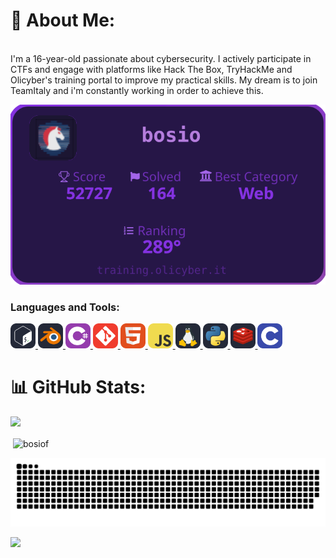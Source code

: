 # 💫 About Me:
<br>I'm a 16-year-old passionate about cybersecurity. I actively participate in CTFs and engage with platforms like Hack The Box, TryHackMe and Olicyber's training portal to improve my practical skills. My dream is to join TeamItaly and i'm constantly working in order to achieve this.

<img src="https://raw.githubusercontent.com/FedeBosio279/ocbadge/main/card.svg"/>

<h3 align="left">Languages and Tools:</h3>
<p align="left"> 
<a href="https://www.gnu.org/software/bash/" target="_blank" rel="noreferrer"> <img src="https://raw.githubusercontent.com/tandpfun/skill-icons/refs/heads/main/icons/Bash-Dark.svg" alt="bash" width="40" height="40"/> </a> 
<a href="https://www.blender.org/" target="_blank" rel="noreferrer"> <img src="https://raw.githubusercontent.com/tandpfun/skill-icons/refs/heads/main/icons/Blender-Dark.svg" alt="blender" width="40" height="40"/> </a> 
<a href="https://www.w3schools.com/cs/" target="_blank" rel="noreferrer"> <img src="https://raw.githubusercontent.com/tandpfun/skill-icons/refs/heads/main/icons/CS.svg" alt="csharp" width="40" height="40"/> </a> 
<a href="https://git-scm.com/" target="_blank" rel="noreferrer"> <img src="https://raw.githubusercontent.com/tandpfun/skill-icons/refs/heads/main/icons/Git.svg" alt="git" width="40" height="40"/> </a> 
<a href="https://www.w3.org/html/" target="_blank" rel="noreferrer"> <img src="https://raw.githubusercontent.com/tandpfun/skill-icons/refs/heads/main/icons/HTML.svg" alt="html5" width="40" height="40"/> </a> 
<a href="https://developer.mozilla.org/en-US/docs/Web/JavaScript" target="_blank" rel="noreferrer"> <img src="https://raw.githubusercontent.com/tandpfun/skill-icons/refs/heads/main/icons/JavaScript.svg" alt="javascript" width="40" height="40"/> </a> 
<a href="https://www.linux.org/" target="_blank" rel="noreferrer"> <img src="https://raw.githubusercontent.com/tandpfun/skill-icons/refs/heads/main/icons/Linux-Dark.svg" alt="linux" width="40" height="40"/> </a> 
<a href="https://www.python.org" target="_blank" rel="noreferrer"> <img src="https://raw.githubusercontent.com/tandpfun/skill-icons/refs/heads/main/icons/Python-Dark.svg" alt="python" width="40" height="40"/> </a> 
<a href="https://redis.io" target="_blank" rel="noreferrer"> <img src="https://raw.githubusercontent.com/tandpfun/skill-icons/refs/heads/main/icons/Redis-Dark.svg" alt="redis" width="40" height="40"/> </a> 
<a href="https://en.wikipedia.org/wiki/C_(programming_language)" target="_blank" rel="noreferrer"> <img src="https://raw.githubusercontent.com/tandpfun/skill-icons/refs/heads/main/icons/C.svg" alt="C" width="40" height="40"/> </a> 
</p>

# 📊 GitHub Stats:
![](https://github-readme-stats.vercel.app/api/top-langs/?username=bosioF&theme=dark&hide_border=false&include_all_commits=true&count_private=true&layout=compact)
<p>&nbsp;<img align="center" src="https://github-readme-stats.vercel.app/api?username=bosiof&show_icons=true&theme=dark&locale=en" alt="bosiof" /></p>
<!-- <p><img align="center" src="https://github-readme-streak-stats.herokuapp.com/?user=bosiof&theme=dark" alt="bosiof" /></p> -->

<picture>
  <source media="(prefers-color-scheme: dark)" srcset="https://raw.githubusercontent.com/h0ny/h0ny/output/github-snake-dark.svg" />
  <source media="(prefers-color-scheme: light)" srcset="https://raw.githubusercontent.com/h0ny/h0ny/output/github-snake.svg" />
  <img alt="github-snake" src="https://raw.githubusercontent.com/h0ny/h0ny/output/github-snake.svg" />
</picture>

[![](https://visitcount.itsvg.in/api?id=bosioF&icon=0&color=0)](https://visitcount.itsvg.in)
